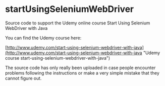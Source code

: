 startUsingSeleniumWebDriver
===========================

Source code to support the Udemy online course Start Using Selenium WebDriver with Java

You can find the Udemy course here:

[http://www.udemy.com/start-using-selenium-webdriver-with-java](http://www.udemy.com/start-using-selenium-webdriver-with-java "Udemy course start-using-selenium-webdriver-with-java")

The source code has only really been uploaded in case people encounter problems following the instructions or make a very simple mistake that they cannot figure out.
